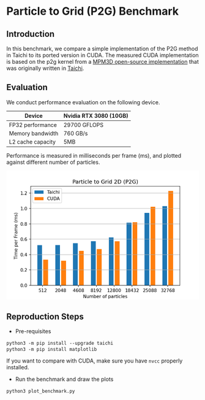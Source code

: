 # Particle to Grid (P2G) Benchmark

## Introduction
In this benchmark, we compare a simple implementation of the P2G method in Taichi
to its ported version in CUDA.
The measured CUDA implementation is based on the p2g kernel from a 
[MPM3D open-source implementation](https://github.com/Aisk1436/mpm3d) 
 that was originally written in 
[Taichi](https://github.com/taichi-dev/taichi/blob/master/python/taichi/examples/simulation/mpm3d.py). 

## Evaluation
We conduct performance evaluation on the following device.

|Device| Nvidia RTX 3080 (10GB)|
|-----|-----------------------|
|FP32 performance| 29700 GFLOPS|
|Memory bandwidth| 760 GB/s|
|L2 cache capacity| 5MB|

Performance is measured in milliseconds per frame (ms), and plotted against
different number of particles.

<p align="center">
<img src="fig/bench.png" width="560">
</p>

## Reproduction Steps

* Pre-requisites
```shell
python3 -m pip install --upgrade taichi
python3 -m pip install matplotlib
```
If you want to compare with CUDA, make sure you have `nvcc` properly installed.

* Run the benchmark and draw the plots
```shell
python3 plot_benchmark.py
```
